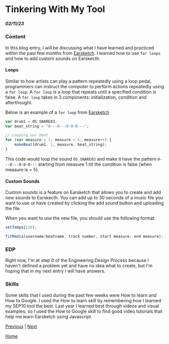 # Tinkering With My Tool
##### 02/11/23

### Content

In this blog entry, I will be discussing what I have learned and practiced within the past few months from [Earsketch](https://earsketch.gatech.edu/landing/#/learn). I learned how to use `for loops` and how to add custom sounds on Earskecth.

#### Loops

Similar to how artists can play a pattern repeatedly using a loop pedal, programmers can instruct the computer to perform actions repeatedly using a `for loop`. A `for loop` is a loop that repeats until a specified condition is false. A `for loop` takes in 3 components: initialization, condition and afterthought.


Below is an example of a `for loop` from [Earsketch](https://earsketch.gatech.edu/earsketch2/?curriculum=8-0-0&language=javascript)

``` js
var drum1 = OS_SNARE03;
var beat_string = "0---0---0-0-0---";

// Looping our beat
for (var measure = 1; measure < 5; measure++) {
    makeBeat(drum1, 1, measure, beat_string);
}
```

This code would loop the sound `OS_SNARE03` and make it have the pattern `0---0---0-0-0---` starting from measure 1 till the condition is false (when measure is = 5).


#### Custom Sounds

Custom sounds is a feature on Earsketch that allows you to create and add new sounds to Earskecth. You can add up to 30 seconds of a music file you want to use or have created by clicking the add sound button and uploading the file.

When you want to use the new file, you should use the following format:

``` js
setTempo(120);

fitMedia(username/beatname, track number, start measure, end measure);
```


### EDP

Right now, I'm at step 0 of the Engineering Design Process because I haven't defined a problem yet and have no idea what to create, but I'm hoping that in my next entry I will have answers.

### Skills

Some skills that I used during the past few weeks were How to learn and How to Google. I used the How to learn skill by remembering how I learned my SEP10 tool the best. Last year I learned best through videos and visual examples, so I used the How to Google skill to find good video tutorials that help me learn Earsketch using Javascript.

[Previous](entry02.md) | [Next](entry04.md)

[Home](../README.md)